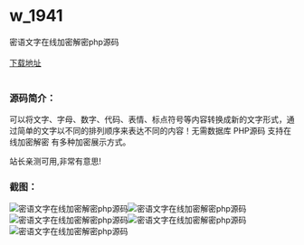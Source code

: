 # w_1941
密语文字在线加密解密php源码
<br/></br>
[下载地址](https://www.uuid2.com/1941.html "下载地址")
<br/></br>
<h3>源码简介：</h3>
<p>可以将文字、字母、数字、代码、表情、标点符号等内容转换成新的文字形式，通过简单的文字以不同的排列顺序来表达不同的内容！无需数据库 PHP源码 支持在线加密解密 有多种加密展示方式。<p>
<p>站长亲测可用,非常有意思!<p>
<h3>截图：</h3>
<img src="https://www.uuid2.com/wp-content/uploads/img/202201/2814896204.png" alt="密语文字在线加密解密php源码"><img src="https://www.uuid2.com/wp-content/uploads/img/202201/1b6db67217.png" alt="密语文字在线加密解密php源码"><img src="https://www.uuid2.com/wp-content/uploads/img/202201/dfb1bde401.png" alt="密语文字在线加密解密php源码"><img src="https://www.uuid2.com/wp-content/uploads/img/202201/6137222859.png" alt="密语文字在线加密解密php源码"><img src="https://www.uuid2.com/wp-content/uploads/img/202201/0eb79cb999.png" alt="密语文字在线加密解密php源码">
